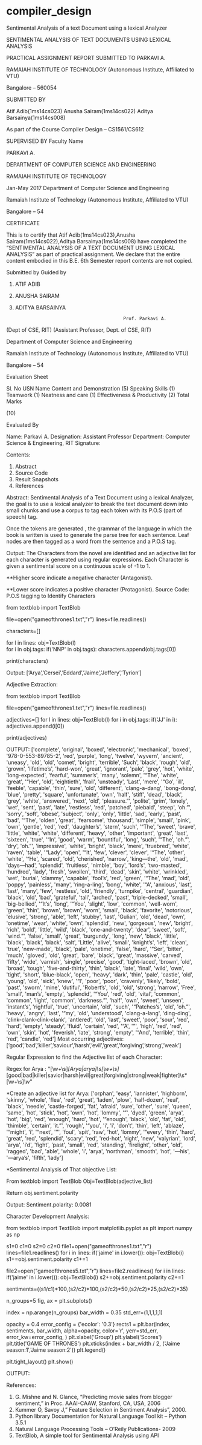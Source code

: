 # compiler_design
Sentimental Analysis of a text Document using a lexical Analyzer




SENTIMENTAL ANALYSIS OF TEXT DOCUMENTS USING LEXICAL ANALYSIS


PRACTICAL ASSIGNMENT REPORT
SUBMITTED TO
PARKAVI A.


RAMAIAH INSTITUTE OF TECHNOLOGY
(Autonomous Institute, Affiliated to VTU)

Bangalore – 560054


SUBMITTED BY

Atif Adib(1ms14cs023)
Anusha Sairam(1ms14cs022)
Aditya Barsainya(1ms14cs008)

As part of the Course Compiler Design – CS1561/CS612

SUPERVISED BY
Faculty Name

PARKAVI A.

 




DEPARTMENT OF COMPUTER SCIENCE AND ENGINEERING

RAMAIAH INSTITUTE OF TECHNOLOGY

Jan-May 2017
Department of Computer Science and Engineering

Ramaiah Institute of Technology
   (Autonomous Institute, Affiliated to VTU)

Bangalore – 54



 


CERTIFICATE


This is to certify that Atif Adib(1ms14cs023),Anusha Sairam(1ms14cs022),Aditya Barsainya(1ms14cs008) have completed the “SENTIMENTAL ANALYSIS OF A TEXT DOCUMENT USING LEXICAL ANALYSIS” as part of practical assignment. 
We declare that the entire content embodied in this B.E. 6th Semester report contents are not copied.





Submitted by								Guided by
1. ATIF ADIB
2. ANUSHA SAIRAM	
3. ADITYA BARSAINYA

							                   Prof. Parkavi A.
(Dept of CSE, RIT)				           (Assistant Professor, Dept. of CSE, RIT)

 
  






Department of Computer Science and Engineering

Ramaiah Institute of Technology
     (Autonomous Institute, Affiliated to VTU)

Bangalore – 54




 




Evaluation Sheet

Sl. No	USN
Name	Content
and Demonstration
(5)	Speaking Skills
(1)	Teamwork
(1)	Neatness and care
(1)	Effectiveness
& Productivity (2)	Total Marks

(10)

							

							
							
							





Evaluated By

Name: Parkavi A.
Designation: Assistant Professor
Department: Computer Science & Engineering, RIT
Signature: 


											



Contents:


1. Abstract
2. Source Code
3. Result Snapshots
4. References





















Abstract:
Sentimental Analysis of a Text Document using a lexical Analyzer, the goal is to use a lexical analyzer to break the text document down into small chunks and use a corpus to tag each token with its P.O.S (part of speech) tag.
  

Once the tokens are generated , the grammar of the language in which the book is written is used to generate the parse tree for each sentence.
Leaf nodes are then tagged as a word from the sentence and a P.O.S tag.
 
	
Output:
The Characters from the novel are identified and an adjective list for each character is generated using regular expressions.
Each Character is given a sentimental score on a continuous scale of -1 to 1.

 

**Higher score indicate a negative character (Antagonist).

**Lower score indicates a positive character
(Protagonist).
Source Code:
P.O.S tagging to Identify Characters

from textblob import TextBlob

file=open("gameofthrones1.txt","r")
lines=file.readlines()

characters=[]

for l in lines:
    obj=TextBlob(l)    
    for i in obj.tags:
        if('NNP' in obj.tags):
            characters.append(obj.tags[0])
        
print(characters)            

Output:
[‘Arya’,’Cersei’,’Eddard’,’Jaime’,’Joffery’,’Tyrion’]

Adjective Extraction:

from textblob import TextBlob


file=open("gameofthrones1.txt","r")
lines=file.readlines()

adjectives=[]
for l in lines:
    obj=TextBlob(l)
    for i in obj.tags:
        if('JJ' in i):
            adjectives.append(i[0])

print(adjectives)            

OUTPUT:
['complete', 'original', 'boxed', 'electronic', 'mechanical', 'boxed', '978-0-553-89785-2', 'red', 'purple', 'long', 'twelve', 'wyvern', 'ancient', 'uneasy', 'old', 'old', 'comet', 'bright', 'terrible', 'Such', 'black', 'rough', 'old', 'grown', 'lifetime’s', 'hard-won', 'great', 'ignorant', 'pale', 'grey', 'hot', 'white', 'long-expected', 'fearful', 'summer’s', 'many', 'solemn', '“The', 'white', 'great', '“Her', 'old', 'eightieth', 'frail', 'unsteady', 'Last', 'mere', '“Go', 'ill', 'feeble', 'capable', 'thin', 'sure', 'old', 'different', 'clang-a-dang', 'bong-dong', 'blue', 'pretty', 'square', 'unfortunate', 'own', 'half', 'stiff', 'dead', 'black', 'grey', 'white', 'answered', 'next', 'old', 'pleasure.”', 'polite', 'grim', 'lonely', 'wet', 'sent', 'past', 'late', 'restless', 'red', 'patched', 'piebald', 'steep', 'oh.”', 'sorry', 'soft', 'obese', 'subject', 'only', 'only', 'little', 'sad', 'early', 'past', 'bad', '“The', 'olden', 'great', 'fearsome', 'thousand', 'simple', 'small', 'pink', 'own', 'gentle', 'red', 'red', 'daughter’s', 'stern', 'such', '“The', 'sweet', 'brave', 'little', 'white', 'white', 'different', 'heavy', 'other', 'important', 'great', 'last', 'sixteen', 'true', '“In', 'good', 'warm', 'bountiful', 'long', 'such', '“The', 'oh.”', 'dry', 'oh.”', 'impressive', 'white', 'bright', 'black', 'mere', 'truebred', 'white', 'raven', 'table', '“Lady', 'open', '“It', 'few', 'clever', 'clever', '“The', 'other', 'white', '“He', 'scared', 'old', 'cherished', 'narrow', 'king—the', 'old', 'mad', 'days—had', 'splendid', 'fruitless', 'nimble', 'boy', 'lord’s', 'two-masted', 'hundred', 'lady', 'fresh', 'swollen', 'third', 'dead', 'skin', 'white', 'wrinkled', 'wet', 'burial', 'clammy', 'capable', 'fool’s', 'red', 'green', '“The', 'mad', 'old', 'poppy', 'painless', 'many', 'ring-a-ling', 'bong', 'white', '“A', 'anxious', 'last', 'last', 'many', 'few', 'restless', 'old', 'friendly', 'turnpike', 'central', 'guardian', 'black', 'old', 'bad', 'grateful', 'tall', 'arched', 'past', 'triple-decked', 'small', 'big-bellied', '“It’s', 'long', '“You', 'slight', 'low', 'common', 'well-worn', 'green', 'thin', 'brown', 'brown', 'worn', 'small', 'black', 'favorite', 'notorious', 'elusive', 'strong', 'able', 'left', 'stubby', 'last', 'Gulian', 'old', 'dead', 'own', 'onetime', 'wear', 'white', 'own', 'splendid', 'new', 'gorgeous', 'new', 'bright', 'rich', 'bold', 'little', 'wild', 'black', 'one-and-twenty', 'dear', 'sweet', 'soft', 'wind.”', 'false', 'small', 'great', 'burgundy', 'long', 'new', 'black', 'little', 'black', 'black', 'black', 'salt', 'Little', 'alive', 'small', 'knight’s', 'left', 'clean', 'true', 'new-made', 'black', 'pale', 'onetime', 'false', 'hard', '“Ser', 'bitter', 'much', 'gloved', 'old', 'great', 'bare', 'black', 'great', 'massive', 'carved', 'fifty', 'wide', 'varnish', 'single', 'precise', 'good', 'tight-laced', 'brown', 'old', 'broad', 'tough', 'five-and-thirty', 'thin', 'black', 'late', 'final', 'wild', 'own', 'tight', 'short', 'blue-black', 'open', 'heavy', 'dark', 'thin', 'pale', 'castle', 'old', 'young', 'old', 'sick', 'knew', '“I', 'poor', 'poor', 'cravenly', 'likely', 'bold', 'past', 'sworn', 'mine', 'dutiful', 'Robert’s', 'old', 'old', 'strong', 'narrow', 'Free', 'small', 'man’s', 'empty', 'splendid', '“You', 'red', 'old', 'vital', 'common', 'common', 'light', 'common', 'darkness.”', 'half', 'own', 'sweet', 'unseen', 'instant’s', 'rightful', 'true', 'uncertain', 'old', 'such', '“Patches’s', 'old', 'oh.”', 'heavy', 'angry', 'last', '“my', 'old', 'understood', 'clang-a-lang', 'ding-ding', 'clink-clank-clink-clank', 'antlered', 'old', 'last', 'sweet', 'poor', 'sour', 'red', 'hard', 'empty', 'steady', 'fluid', 'certain', 'red', '“A', '”', 'high', 'red', 'red', 'own', 'skin', 'hot', 'feverish', 'late', 'strong', 'empty', '“And', 'terrible', 'thin', 'red', 'candle', 'red']
Most occurring adjectives:
[‘good’,’bad’,’killer’,’saviour’,’harsh’,’evil’,’great’,’forgiving’,’strong’,’weak’]

Regular Expression to find the Adjective list of each Character:


Regex for Arya : 
"[\w+\s]*[Arya|arya]\s[\w+\s]*[good|bad|killer|savior|harsh|evil|great|forgiving|strong|weak|fighter]\s*[\w+\s]*\w*"

*Create an adjective list for Arya:
['orphan', 'easy', 'lannister', 'highborn', 'skinny', 'whole', 'flea', 'red', 'great', 'laden', 'plow', 'half-dozen', 'real', 'black', 'needle', 'castle-forged', 'fat', 'afraid', 'sure', 'other', 'sure', 'queen', 'same', 'hot', 'stick', 'hot', 'own', 'hot', 'lommy', '”', 'dyed', 'green', 'arya', 'hot', 'big', 'red', 'enough', 'hard', 'hot', '“enough', 'black', 'old', 'fat', 'old', 'thimble', 'certain', 'it.”', 'rough', '“you', 'i', 'i', 'don’t', 'thin', 'left', 'ablaze', '“might', 'i', '“next', '”', 'foul', 'spit', 'raw', 'hot', 'lommy', '“every', 'thin', 'hard', 'great', 'red', 'splendid', 'scary', 'red', 'red-hot', 'right', 'new', 'valyrian', 'lord', 'arya', 'i’d', 'fight', 'past', 'small', 'red', 'standing', 'firelight', 'other', 'old', 'ragged', 'bad', 'able', 'whole', 'i', 'arya', 'northman', 'smooth', 'hot', '—his', '—arya’s', 'fifth', 'lady']




*Sentimental Analysis of That objective List:
    
From textblob import TextBlob
Obj=TextBlob(adjective_list)

Return obj.sentiment.polarity

Output:
Sentiment.polarity: 0.0081

Character Development Analysis:

from textblob import TextBlob
import matplotlib.pyplot as plt
import numpy as np

s1=0
c1=0
s2=0
c2=0
file1=open("gameofthrones1.txt","r")
lines=file1.readlines()
for i in lines:
    if('jaime' in i.lower()):
        obj=TextBlob(i)
        s1+=obj.sentiment.polarity
        c1+=1

file2=open("gameofthrones5.txt","r")
lines=file2.readlines()
for i in lines:
    if('jaime' in i.lower()):
        obj=TextBlob(i)
        s2+=obj.sentiment.polarity
        c2+=1

sentiments=((s1/c1)*100,(s2/c2)*100,(s2/c2)*50,(s2/c2)*25,(s2/c2)*35)


n_groups=5
fig, ax = plt.subplots()

index = np.arange(n_groups)
bar_width = 0.35
std_err=(1,1,1,1,1)

opacity = 0.4
error_config = {'ecolor': '0.3'}
rects1 = plt.bar(index, sentiments, bar_width,
                 alpha=opacity,
                 color='r',
                 yerr=std_err,
                 error_kw=error_config,
                 )
plt.xlabel('Group')
plt.ylabel('Scores')
plt.title('GAME OF THRONES')
plt.xticks(index + bar_width / 2, ('Jaime season:1','Jaime season:2'))
plt.legend()

plt.tight_layout()
plt.show()

OUTPUT:

 






References:

1.	G. Mishne and N. Glance, “Predicting movie sales from blogger sentiment,” in Proc. AAAI-CAAW, Stanford, CA, USA, 2006
2.	Kummer O, Savoy J,” Feature Selection in Sentiment Analysis”, 2000.
3.	Python library Documentation for Natural Language Tool kit – Python 3.5.1
4.	Natural Language Processing Tools – O’Reily Publications- 2009
5.	TextBlob, A simple tool for Sentimental Analysis using API
